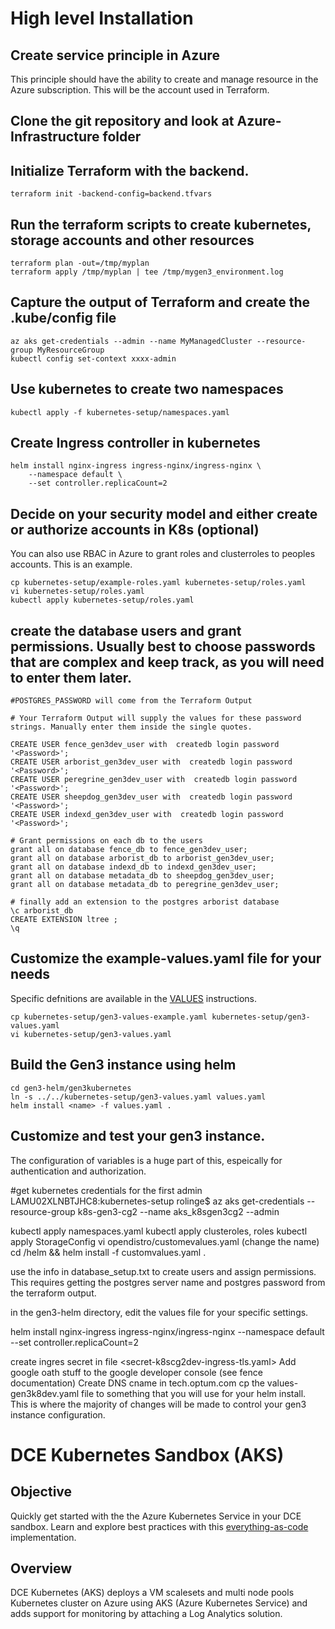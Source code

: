 # High level Installation

## Create service principle in Azure
This principle should have the ability to create and manage resource in the Azure subscription.  This will be the account used in Terraform.

## Clone the git repository and look at Azure-Infrastructure folder
## Initialize Terraform with the backend.
```
terraform init -backend-config=backend.tfvars
```

## Run the terraform scripts to create kubernetes, storage accounts and other resources

```
terraform plan -out=/tmp/myplan
terraform apply /tmp/myplan | tee /tmp/mygen3_environment.log
```

## Capture the output of Terraform and create the .kube/config file

```
az aks get-credentials --admin --name MyManagedCluster --resource-group MyResourceGroup
kubectl config set-context xxxx-admin
```

## Use kubernetes to create two namespaces

```
kubectl apply -f kubernetes-setup/namespaces.yaml
```

## Create Ingress controller in kubernetes

```
helm install nginx-ingress ingress-nginx/ingress-nginx \
    --namespace default \
    --set controller.replicaCount=2
```

## Decide on  your security model and either create or authorize accounts in K8s (optional)
You can also use RBAC in Azure to grant roles and clusterroles to peoples accounts.  This is an example.
```
cp kubernetes-setup/example-roles.yaml kubernetes-setup/roles.yaml
vi kubernetes-setup/roles.yaml
kubectl apply kubernetes-setup/roles.yaml
```

## create the database users and grant permissions.  Usually best to choose passwords that are complex and keep track, as you will need to enter them later.
```
#POSTGRES_PASSWORD will come from the Terraform Output

# Your Terraform Output will supply the values for these password strings. Manually enter them inside the single quotes.

CREATE USER fence_gen3dev_user with  createdb login password '<Password>';
CREATE USER arborist_gen3dev_user with  createdb login password '<Password>';
CREATE USER peregrine_gen3dev_user with  createdb login password '<Password>';
CREATE USER sheepdog_gen3dev_user with  createdb login password '<Password>';
CREATE USER indexd_gen3dev_user with  createdb login password '<Password>';

# Grant permissions on each db to the users
grant all on database fence_db to fence_gen3dev_user;
grant all on database arborist_db to arborist_gen3dev_user;
grant all on database indexd_db to indexd_gen3dev_user;
grant all on database metadata_db to sheepdog_gen3dev_user;
grant all on database metadata_db to peregrine_gen3dev_user;

# finally add an extension to the postgres arborist database
\c arborist_db
CREATE EXTENSION ltree ;
\q

```


## Customize the example-values.yaml file for your needs
Specific defnitions are available in the [VALUES](VALUES.md) instructions.
```
cp kubernetes-setup/gen3-values-example.yaml kubernetes-setup/gen3-values.yaml
vi kubernetes-setup/gen3-values.yaml
```

## Build the Gen3 instance using helm
```
cd gen3-helm/gen3kubernetes
ln -s ../../kubernetes-setup/gen3-values.yaml values.yaml
helm install <name> -f values.yaml .
```

## Customize and test your gen3 instance.
The configuration of variables is a huge part of this, espeically for authentication and authorization.

#get kubernetes credentials for the first admin
LAMU02XLNBTJHC8:kubernetes-setup rolinge$ az aks get-credentials --resource-group k8s-gen3-cg2 --name aks_k8sgen3cg2 --admin

kubectl apply namespaces.yaml
kubectl apply clusteroles, roles
kubectl apply StorageConfig
vi opendistro/customevalues.yaml   (change the name)
cd <opendistro>/helm  && helm install <name> -f customvalues.yaml .

use the info in database_setup.txt to create users and assign permissions.  This requires getting the postgres server name and postgres password from the terraform output.

in the gen3-helm directory, edit the values file for your specific settings.

helm install nginx-ingress ingress-nginx/ingress-nginx --namespace default --set controller.replicaCount=2

create ingres secret in file <secret-k8scg2dev-ingress-tls.yaml>
Add google oath stuff to the google developer console  (see fence documentation)
Create DNS cname in tech.optum.com
cp the values-gen3k8dev.yaml file to something that you will use for your helm install.  This is where the majority of changes will be made to control your gen3 instance configuration.


# DCE Kubernetes Sandbox (AKS)

## Objective
Quickly get started with the the Azure Kubernetes Service in your DCE sandbox. Learn and explore best practices with this [everything-as-code](https://openpracticelibrary.com/practice/everything-as-code/) implementation.

## Overview
DCE Kubernetes (AKS) deploys a VM scalesets and multi node pools Kubernetes cluster on Azure using AKS (Azure Kubernetes Service) and adds support for monitoring by attaching a Log Analytics solution.
